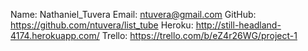 Name: Nathaniel_Tuvera
Email: ntuvera@gmail.com
GitHub: https://github.com/ntuvera/list_tube
Heroku: http://still-headland-4174.herokuapp.com/
Trello: https://trello.com/b/eZ4r26WG/project-1
